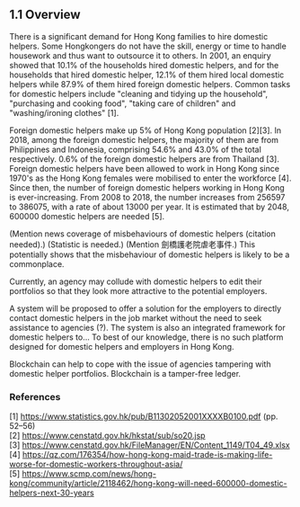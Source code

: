 ## 1.1 Overview

There is a significant demand for Hong Kong families to hire domestic helpers.
Some Hongkongers do not have the skill, energy or time to handle housework and thus want to outsource it to others.
In 2001, an enquiry showed that 10.1% of the households hired domestic helpers, and for the households that hired domestic helper, 12.1% of them hired local domestic helpers while 87.9% of them hired foreign domestic helpers.
Common tasks for domestic helpers include "cleaning and tidying up the household", "purchasing and cooking food", "taking care of children" and "washing/ironing clothes" [1].

Foreign domestic helpers make up 5% of Hong Kong population [2][3].
In 2018, among the foreign domestic helpers, the majority of them are from Philippines and Indonesia, comprising 54.6% and 43.0% of the total respectively.
0.6% of the foreign domestic helpers are from Thailand [3].
Foreign domestic helpers have been allowed to work in Hong Kong since 1970's as the Hong Kong females were mobilised to enter the workforce [4].
Since then, the number of foreign domestic helpers working in Hong Kong is ever-increasing.
From 2008 to 2018, the number increases from  256597 to 386075, with a rate of about 13000 per year.
It is estimated that by 2048, 600000 domestic helpers are needed [5].

(Mention news coverage of misbehaviours of domestic helpers (citation needed).)
(Statistic is needed.)
(Mention 劍橋護老院虐老事件.)
This potentially shows that the misbehaviour of domestic helpers is likely to be a commonplace.

Currently, an agency may collude with domestic helpers to edit their portfolios so that they look more attractive to the potential employers.

A system will be proposed to offer a solution for the employers to directly contact domestic helpers in the job market without the need to seek assistance to agencies (?).
The system is also an integrated framework for domestic helpers to...
To best of our knowledge, there is no such platform designed for domestic helpers and employers in Hong Kong.

Blockchain can help to cope with the issue of agencies tampering with domestic helper portfolios.
Blockchain is a tamper-free ledger.

### References

[1] <https://www.statistics.gov.hk/pub/B11302052001XXXXB0100.pdf> (pp. 52–56)\
[2] <https://www.censtatd.gov.hk/hkstat/sub/so20.jsp>\
[3] <https://www.censtatd.gov.hk/FileManager/EN/Content_1149/T04_49.xlsx>\
[4] <https://qz.com/176354/how-hong-kong-maid-trade-is-making-life-worse-for-domestic-workers-throughout-asia/>\
[5] <https://www.scmp.com/news/hong-kong/community/article/2118462/hong-kong-will-need-600000-domestic-helpers-next-30-years>
